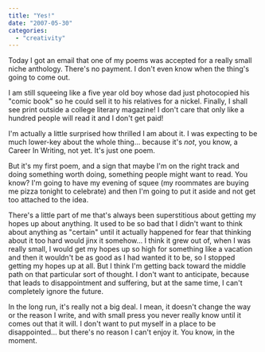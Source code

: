 ```yaml
---
title: "Yes!"
date: "2007-05-30"
categories: 
  - "creativity"
---
```


Today I got an email that one of my poems was accepted for a really small niche anthology. There's no payment. I don't even know when the thing's going to come out.

I am still squeeing like a five year old boy whose dad just photocopied his "comic book" so he could sell it to his relatives for a nickel. Finally, I shall see print outside a college literary magazine! I don't care that only like a hundred people will read it and I don't get paid!

I'm actually a little surprised how thrilled I am about it. I was expecting to be much lower-key about the whole thing... because it's _not_, you know, a Career In Writing, not yet. It's just one poem.

But it's my first poem, and a sign that maybe I'm on the right track and doing something worth doing, something people might want to read. You know? I'm going to have my evening of squee (my roommates are buying me pizza tonight to celebrate) and then I'm going to put it aside and not get too attached to the idea.

There's a little part of me that's always been superstitious about getting my hopes up about anything. It used to be so bad that I didn't want to think about anything as "certain" until it actually happened for fear that thinking about it too hard would jinx it somehow... I think it grew out of, when I was really small, I would get my hopes up so high for something like a vacation and then it wouldn't be as good as I had wanted it to be, so I stopped getting my hopes up at all. But I think I'm getting back toward the middle path on that particular sort of thought. I don't want to anticipate, because that leads to disappointment and suffering, but at the same time, I can't completely ignore the future.

In the long run, it's really not a big deal. I mean, it doesn't change the way or the reason I write, and with small press you never really know until it comes out that it will. I don't want to put myself in a place to be disappointed... but there's no reason I can't enjoy it. You know, in the moment.
